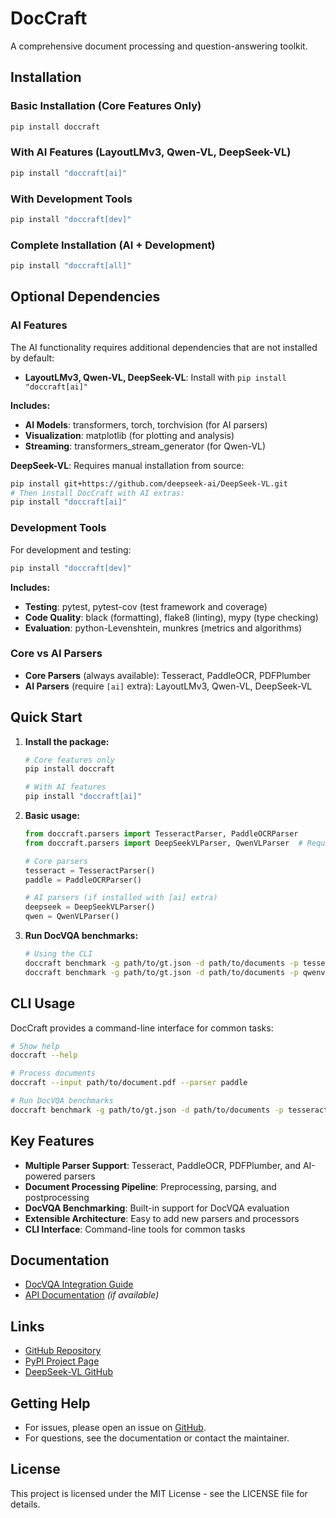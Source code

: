 # DocCraft

A comprehensive document processing and question-answering toolkit.

## Installation

### Basic Installation (Core Features Only)
```bash
pip install doccraft
```

### With AI Features (LayoutLMv3, Qwen-VL, DeepSeek-VL)
```bash
pip install "doccraft[ai]"
```

### With Development Tools
```bash
pip install "doccraft[dev]"
```

### Complete Installation (AI + Development)
```bash
pip install "doccraft[all]"
```

## Optional Dependencies

### AI Features
The AI functionality requires additional dependencies that are not installed by default:

- **LayoutLMv3, Qwen-VL, DeepSeek-VL**: Install with `pip install "doccraft[ai]"`

**Includes:**
- **AI Models**: transformers, torch, torchvision (for AI parsers)
- **Visualization**: matplotlib (for plotting and analysis)
- **Streaming**: transformers_stream_generator (for Qwen-VL)

**DeepSeek-VL**: Requires manual installation from source:
```bash
pip install git+https://github.com/deepseek-ai/DeepSeek-VL.git
# Then install DocCraft with AI extras:
pip install "doccraft[ai]"
```

### Development Tools
For development and testing:
```bash
pip install "doccraft[dev]"
```

**Includes:**
- **Testing**: pytest, pytest-cov (test framework and coverage)
- **Code Quality**: black (formatting), flake8 (linting), mypy (type checking)
- **Evaluation**: python-Levenshtein, munkres (metrics and algorithms)

### Core vs AI Parsers
- **Core Parsers** (always available): Tesseract, PaddleOCR, PDFPlumber
- **AI Parsers** (require `[ai]` extra): LayoutLMv3, Qwen-VL, DeepSeek-VL

## Quick Start

1. **Install the package:**
   ```bash
   # Core features only
   pip install doccraft
   
   # With AI features
   pip install "doccraft[ai]"
   ```

2. **Basic usage:**
   ```python
   from doccraft.parsers import TesseractParser, PaddleOCRParser
   from doccraft.parsers import DeepSeekVLParser, QwenVLParser  # Requires [ai] extra
   
   # Core parsers
   tesseract = TesseractParser()
   paddle = PaddleOCRParser()
   
   # AI parsers (if installed with [ai] extra)
   deepseek = DeepSeekVLParser()
   qwen = QwenVLParser()
   ```

3. **Run DocVQA benchmarks:**
   ```bash
   # Using the CLI
   doccraft benchmark -g path/to/gt.json -d path/to/documents -p tesseract
   doccraft benchmark -g path/to/gt.json -d path/to/documents -p qwenvl
   ```

## CLI Usage

DocCraft provides a command-line interface for common tasks:

```bash
# Show help
doccraft --help

# Process documents
doccraft --input path/to/document.pdf --parser paddle

# Run DocVQA benchmarks
doccraft benchmark -g path/to/gt.json -d path/to/documents -p tesseract
```

## Key Features

- **Multiple Parser Support**: Tesseract, PaddleOCR, PDFPlumber, and AI-powered parsers
- **Document Processing Pipeline**: Preprocessing, parsing, and postprocessing
- **DocVQA Benchmarking**: Built-in support for DocVQA evaluation
- **Extensible Architecture**: Easy to add new parsers and processors
- **CLI Interface**: Command-line tools for common tasks

## Documentation

- [DocVQA Integration Guide](docs/DOCVQA_INTEGRATION.md)
- [API Documentation](https://doccraft.readthedocs.io/) *(if available)*

## Links
- [GitHub Repository](https://github.com/WuSimon/DocCraft)
- [PyPI Project Page](https://pypi.org/project/doccraft/)
- [DeepSeek-VL GitHub](https://github.com/deepseek-ai/DeepSeek-VL)

## Getting Help
- For issues, please open an issue on [GitHub](https://github.com/WuSimon/DocCraft/issues).
- For questions, see the documentation or contact the maintainer.

## License

This project is licensed under the MIT License - see the LICENSE file for details. 